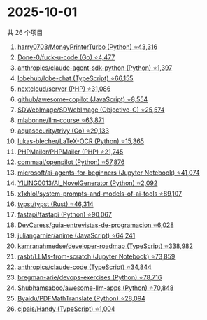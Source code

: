 # 2025-10-01

共 26 个项目

<!-- BEGIN GITHUB -->
<!-- 最后更新时间 2025-10-01 22:09:20 +0800 -->
1. [harry0703/MoneyPrinterTurbo (Python) ⭐43,316](https://github.com/harry0703/MoneyPrinterTurbo)
1. [Done-0/fuck-u-code (Go) ⭐4,477](https://github.com/Done-0/fuck-u-code)
1. [anthropics/claude-agent-sdk-python (Python) ⭐1,397](https://github.com/anthropics/claude-agent-sdk-python)
1. [lobehub/lobe-chat (TypeScript) ⭐66,155](https://github.com/lobehub/lobe-chat)
1. [nextcloud/server (PHP) ⭐31,086](https://github.com/nextcloud/server)
1. [github/awesome-copilot (JavaScript) ⭐8,554](https://github.com/github/awesome-copilot)
1. [SDWebImage/SDWebImage (Objective-C) ⭐25,574](https://github.com/SDWebImage/SDWebImage)
1. [mlabonne/llm-course ⭐63,871](https://github.com/mlabonne/llm-course)
1. [aquasecurity/trivy (Go) ⭐29,133](https://github.com/aquasecurity/trivy)
1. [lukas-blecher/LaTeX-OCR (Python) ⭐15,365](https://github.com/lukas-blecher/LaTeX-OCR)
1. [PHPMailer/PHPMailer (PHP) ⭐21,745](https://github.com/PHPMailer/PHPMailer)
1. [commaai/openpilot (Python) ⭐57,876](https://github.com/commaai/openpilot)
1. [microsoft/ai-agents-for-beginners (Jupyter Notebook) ⭐41,074](https://github.com/microsoft/ai-agents-for-beginners)
1. [YILING0013/AI_NovelGenerator (Python) ⭐2,092](https://github.com/YILING0013/AI_NovelGenerator)
1. [x1xhlol/system-prompts-and-models-of-ai-tools ⭐89,107](https://github.com/x1xhlol/system-prompts-and-models-of-ai-tools)
1. [typst/typst (Rust) ⭐46,314](https://github.com/typst/typst)
1. [fastapi/fastapi (Python) ⭐90,067](https://github.com/fastapi/fastapi)
1. [DevCaress/guia-entrevistas-de-programacion ⭐6,028](https://github.com/DevCaress/guia-entrevistas-de-programacion)
1. [juliangarnier/anime (JavaScript) ⭐64,241](https://github.com/juliangarnier/anime)
1. [kamranahmedse/developer-roadmap (TypeScript) ⭐338,982](https://github.com/kamranahmedse/developer-roadmap)
1. [rasbt/LLMs-from-scratch (Jupyter Notebook) ⭐73,859](https://github.com/rasbt/LLMs-from-scratch)
1. [anthropics/claude-code (TypeScript) ⭐34,844](https://github.com/anthropics/claude-code)
1. [bregman-arie/devops-exercises (Python) ⭐78,716](https://github.com/bregman-arie/devops-exercises)
1. [Shubhamsaboo/awesome-llm-apps (Python) ⭐70,848](https://github.com/Shubhamsaboo/awesome-llm-apps)
1. [Byaidu/PDFMathTranslate (Python) ⭐28,094](https://github.com/Byaidu/PDFMathTranslate)
1. [cjpais/Handy (TypeScript) ⭐1,004](https://github.com/cjpais/Handy)
<!-- END GITHUB -->